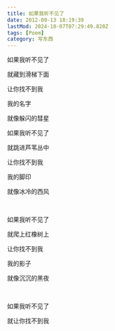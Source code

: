 ```yaml
---
title: 如果我听不见了
date: 2012-09-13 18:19:39
lastMod: 2024-10-07T07:29:49.820Z
tags: [Poem]
category: 写东西
---
```


如果我听不见了

就藏到滑梯下面

让你找不到我

我的名字

就像躲闪的彗星

如果我听不见了

就跳进芦苇丛中

让你找不到我

我的脚印

就像冰冷的西风

​

如果我听不见了

就爬上红橡树上

让你找不到我

我的影子

就像沉沉的黑夜

​

如果我听不见了

就让你找不到我
